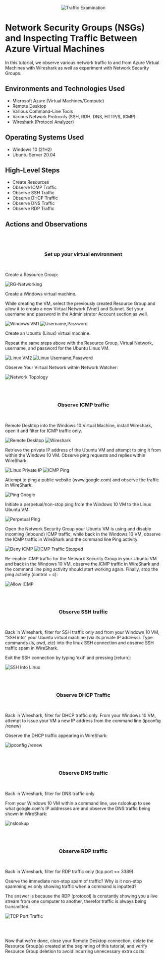 <p align="center">
<img src="https://i.imgur.com/Ua7udoS.png" alt="Traffic Examination"/>
</p>

<h1>Network Security Groups (NSGs) and Inspecting Traffic Between Azure Virtual Machines</h1>
In this tutorial, we observe various network traffic to and from Azure Virtual Machines with Wireshark as well as experiment with Network Security Groups. <br />

<h2>Environments and Technologies Used</h2>

- Microsoft Azure (Virtual Machines/Compute)
- Remote Desktop
- Various Command-Line Tools
- Various Network Protocols (SSH, RDH, DNS, HTTP/S, ICMP)
- Wireshark (Protocol Analyzer)

<h2>Operating Systems Used </h2>

- Windows 10 (21H2)
- Ubuntu Server 20.04

<h2>High-Level Steps</h2>

- Create Resources
- Observe ICMP Traffic
- Observe SSH Traffic
- Observe DHCP Traffic
- Observe DNS Traffic
- Observe RDP Traffic

<h2>Actions and Observations</h2>
</br>
</br>
<h3 align="center">
  Set up your virtual environment
</h3>
</br>
<p>
  Create a Resource Group:
</p>
<p>
<img src="https://i.imgur.com/UFxZ0As.png" alt="RG-Networking"/>
</p>
<p>
Create a Windows virtual machine.
</p>
<p>
  While creating the VM, select the previously created Resource Group and allow it to create a new Virtual Network (Vnet) and Subnet. Set your username and password in the Administrator Account section as well.
</p>
<p>
<img src="https://i.imgur.com/u4ypcUS.png" alt="Windows VM1"/>
<img src="https://i.imgur.com/UfayPWK.png" alt="Username,Password"/>
</p>
<p>
Create an Ubuntu (Linux) virtual machine.
</p>
<p>
  Repeat the same steps above with the Resource Group, Virtual Network, username, and password for the Ubuntu Linux VM.
</p>
<p>
 <img src="https://i.imgur.com/KjlvF9c.png" alt="Linux VM2"/>
 <img src="https://i.imgur.com/T1lddsX.png" alt="Linux Username,Password"/>
</p>
<p>
Observe Your Virtual Network within Network Watcher:
</p>
<p>
  <img src="https://i.imgur.com/H9A9kYu.png" alt="Network Topology"/>
</p>
<br />
<br />
<h3 align="center">
  Observe ICMP traffic
</h3>
<br />
<p>
  Remote Desktop into the Windows 10 Virtual Machine, install Wireshark, open it and filter for ICMP traffic only.
</p>
<p>
   <img src="https://i.imgur.com/iDI58TZ.png" alt="Remote Desktop"/>
   <img src="https://i.imgur.com/rkspfsF.png" alt="Wireshark"/>
</p>
<p>
Retrieve the private IP address of the Ubuntu VM and attempt to ping it from within the Windows 10 VM. Observe ping requests and replies within WireShark:
</p>
<p>
 <img src="https://i.imgur.com/OPLia0u.png" alt="Linux Private IP"/>
 <img src="https://i.imgur.com/0Hv2qUl.png" alt="ICMP Ping"/>
</p>
<p>
  Attempt to ping a public website (www.google.com) and observe the traffic in WireShark:
</p>
<p>
  <img src="https://i.imgur.com/bgs0Du7.png" alt="Ping Google"/>
</p>
<p>
  Initiate a perpetual/non-stop ping from the Windows 10 VM to the Linux Ubuntu VM:
</p>
<p>
  <img src="https://i.imgur.com/E4vZst0.png" alt="Perpetual Ping"/>
</p>
<p>
  Open the Network Security Group your Ubuntu VM is using and disable incoming (inbound) ICMP traffic, while back in the Windows 10 VM, observe the ICMP traffic in WireShark and the command line Ping activity:
</p>
<p>
  <img src="https://i.imgur.com/JQXLntq.png" alt="Deny ICMP"/>
  <img src="https://i.imgur.com/F10qMVh.png" alt="ICMP Traffic Stopped"/>
</p>
<p>
  Re-enable ICMP traffic for the Network Security Group in your Ubuntu VM and back in the Windows 10 VM, observe the ICMP traffic in WireShark and the command line ping activity should start working again. Finally, stop the ping activity (control + c):
</p>
<p>
  <img src="https://i.imgur.com/n2ki9UE.png" alt="Allow ICMP"/>
</p>
<br />
<br />
<h3 align="center">
  Observe SSH traffic
</h3>
<br />
<p>
  Back in Wireshark, filter for SSH traffic only and from your Windows 10 VM, “SSH into” your Ubuntu virtual machine (via its private IP address). Type commands (ls, pwd, etc) into the linux SSH connection and observe SSH traffic spam in WireShark.
</p>
</p>
  Exit the SSH connection by typing ‘exit’ and pressing [return]:
</p>
  <img src="https://i.imgur.com/MVsNcNV.png" alt="SSH Into Linux"/>
<p>
<br />
<br />
<h3 align="center">
  Observe DHCP Traffic
</h3>
<br />
<p>
  Back in Wireshark, filter for DHCP traffic only. From your Windows 10 VM, attempt to issue your VM a new IP address from the command line (ipconfig /renew)
</p>
Observe the DHCP traffic appearing in WireShark:
</p>
<p>
  <img src="https://i.imgur.com/2u9zIsW.png" alt="ipconfig /renew"/>
</p>
<br />
<br />
<h3 align="center">
  Observe DNS traffic
</h3>
<br />
<p>
  Back in Wireshark, filter for DNS traffic only.
</p>
<p>
  From your Windows 10 VM within a command line, use nslookup to see what google.com's IP addresses are and observe the DNS traffic being shown in WireShark:
</p>
<p>
  <img src="https://i.imgur.com/bd9jOQh.png" alt="nslookup"/>
</p>
<br />
<br />
<h3 align="center">
  Observe RDP traffic 
</h3>
<br />
<p>
  Back in Wireshark, filter for RDP traffic only (tcp.port == 3389)
</p>
<p>
  Oserve the immediate non-stop spam of traffic? Why is it non-stop spamming vs only showing traffic when a command is inputted?
</p>
<p>
  The answer is because the RDP (protocol) is constantly showing you a live stream from one computer to another, therefor traffic is always being transmitted:
</p>
<p>
  <img src="https://i.imgur.com/8ITLfVN.png" alt="TCP Port Traffic"/>
</p>
<br />
<br />
<p>
 Now that we're done, close your Remote Desktop connection, delete the Resource Group(s) created at the beginning of this tutorial, and verify Resource Group deletion to avoid incurring unnecessary extra costs.
</p>
